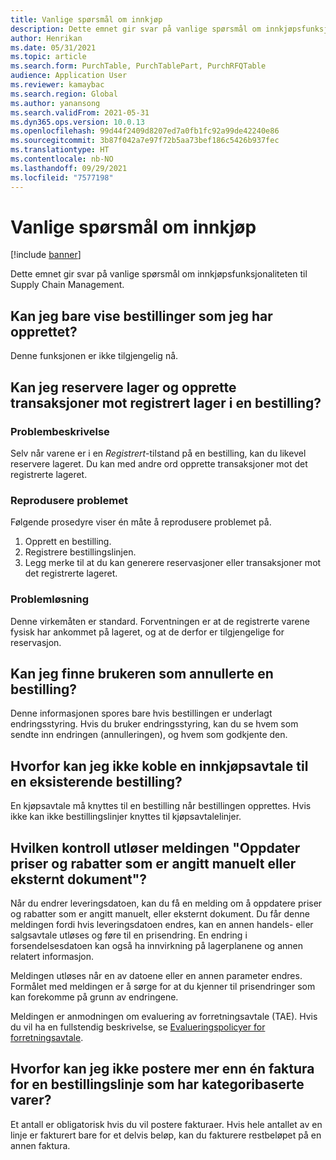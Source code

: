 ```yaml
---
title: Vanlige spørsmål om innkjøp
description: Dette emnet gir svar på vanlige spørsmål om innkjøpsfunksjonaliteten til Supply Chain Management
author: Henrikan
ms.date: 05/31/2021
ms.topic: article
ms.search.form: PurchTable, PurchTablePart, PurchRFQTable
audience: Application User
ms.reviewer: kamaybac
ms.search.region: Global
ms.author: yanansong
ms.search.validFrom: 2021-05-31
ms.dyn365.ops.version: 10.0.13
ms.openlocfilehash: 99d44f2409d8207ed7a0fb1fc92a99de42240e86
ms.sourcegitcommit: 3b87f042a7e97f72b5aa73bef186c5426b937fec
ms.translationtype: HT
ms.contentlocale: nb-NO
ms.lasthandoff: 09/29/2021
ms.locfileid: "7577198"
---
```

# <a name="procurement-faq"></a>Vanlige spørsmål om innkjøp

[!include [banner](../includes/banner.md)]

Dette emnet gir svar på vanlige spørsmål om innkjøpsfunksjonaliteten til Supply Chain Management.

## <a name="can-i-show-only-purchase-orders-that-i-created"></a>Kan jeg bare vise bestillinger som jeg har opprettet?

Denne funksjonen er ikke tilgjengelig nå.

## <a name="can-i-reserve-inventory-and-create-transactions-against-registered-inventory-on-a-purchase-order"></a>Kan jeg reservere lager og opprette transaksjoner mot registrert lager i en bestilling?

### <a name="issue-description"></a>Problembeskrivelse

Selv når varene er i en *Registrert*-tilstand på en bestilling, kan du likevel reservere lageret. Du kan med andre ord opprette transaksjoner mot det registrerte lageret.

### <a name="reproduce-the-issue"></a>Reprodusere problemet

Følgende prosedyre viser én måte å reprodusere problemet på.

1. Opprett en bestilling.
2. Registrere bestillingslinjen.
3. Legg merke til at du kan generere reservasjoner eller transaksjoner mot det registrerte lageret.

### <a name="issue-resolution"></a>Problemløsning

Denne virkemåten er standard. Forventningen er at de registrerte varene fysisk har ankommet på lageret, og at de derfor er tilgjengelige for reservasjon.

## <a name="can-i-find-the-user-who-canceled-a-purchase-order"></a>Kan jeg finne brukeren som annullerte en bestilling?

Denne informasjonen spores bare hvis bestillingen er underlagt endringsstyring. Hvis du bruker endringsstyring, kan du se hvem som sendte inn endringen (annulleringen), og hvem som godkjente den.

## <a name="why-cant-i-link-a-purchase-agreement-to-an-existing-purchase-order"></a>Hvorfor kan jeg ikke koble en innkjøpsavtale til en eksisterende bestilling?

En kjøpsavtale må knyttes til en bestilling når bestillingen opprettes. Hvis ikke kan ikke bestillingslinjer knyttes til kjøpsavtalelinjer.

## <a name="what-check-triggers-the-update-prices-and-discounts-entered-manually-or-external-document-message"></a>Hvilken kontroll utløser meldingen "Oppdater priser og rabatter som er angitt manuelt eller eksternt dokument"?

Når du endrer leveringsdatoen, kan du få en melding om å oppdatere priser og rabatter som er angitt manuelt, eller eksternt dokument. Du får denne meldingen fordi hvis leveringsdatoen endres, kan en annen handels- eller salgsavtale utløses og føre til en prisendring. En endring i forsendelsesdatoen kan også ha innvirkning på lagerplanene og annen relatert informasjon.

Meldingen utløses når en av datoene eller en annen parameter endres. Formålet med meldingen er å sørge for at du kjenner til prisendringer som kan forekomme på grunn av endringene.

Meldingen er anmodningen om evaluering av forretningsavtale (TAE). Hvis du vil ha en fullstendig beskrivelse, se [Evalueringspolicyer for forretningsavtale](/dynamicsax-2012/appuser-itpro/trade-agreement-evaluation-policies-white-paper).

## <a name="why-cant-i-post-more-than-one-invoice-for-a-purchase-order-line-that-has-category-based-items"></a>Hvorfor kan jeg ikke postere mer enn én faktura for en bestillingslinje som har kategoribaserte varer?

Et antall er obligatorisk hvis du vil postere fakturaer. Hvis hele antallet av en linje er fakturert bare for et delvis beløp, kan du fakturere restbeløpet på en annen faktura.
